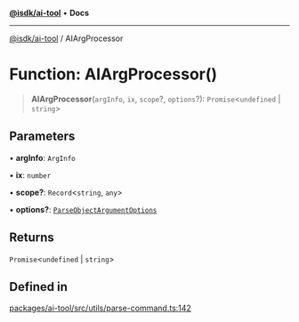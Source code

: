 [**@isdk/ai-tool**](../README.md) • **Docs**

***

[@isdk/ai-tool](../globals.md) / AIArgProcessor

# Function: AIArgProcessor()

> **AIArgProcessor**(`argInfo`, `ix`, `scope`?, `options`?): `Promise`\<`undefined` \| `string`\>

## Parameters

• **argInfo**: `ArgInfo`

• **ix**: `number`

• **scope?**: `Record`\<`string`, `any`\>

• **options?**: [`ParseObjectArgumentOptions`](../interfaces/ParseObjectArgumentOptions.md)

## Returns

`Promise`\<`undefined` \| `string`\>

## Defined in

[packages/ai-tool/src/utils/parse-command.ts:142](https://github.com/isdk/ai-tool.js/blob/b0813174e9b350ae47231f8e5f885150313123b0/src/utils/parse-command.ts#L142)
